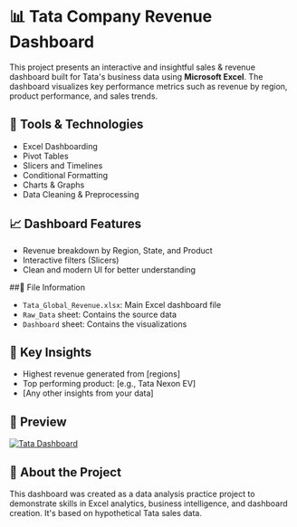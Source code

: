 # 📊 Tata Company Revenue Dashboard

This project presents an interactive and insightful sales & revenue dashboard built for Tata's business data using **Microsoft Excel**. The dashboard visualizes key performance metrics such as revenue by region, product performance, and sales trends.

## 🧰 Tools & Technologies

- Excel Dashboarding
- Pivot Tables
- Slicers and Timelines
- Conditional Formatting
- Charts & Graphs
- Data Cleaning & Preprocessing

## 📈 Dashboard Features

- Revenue breakdown by Region, State, and Product
- Interactive filters (Slicers)
- Clean and modern UI for better understanding

##📂 File Information

- `Tata_Global_Revenue.xlsx`: Main Excel dashboard file
- `Raw_Data` sheet: Contains the source data
- `Dashboard` sheet: Contains the visualizations

## 🧠 Key Insights

- Highest revenue generated from [regions]
- Top performing product: [e.g., Tata Nexon EV]
- [Any other insights from your data]

## 🔗 Preview

[![Tata Dashboard](https://raw.githubusercontent.com/SakrappaGari-ManojKumar/TATA-REVENUE/main/289cd038-c3e3-4846-988c-e30f57146669.png)](https://github.com/SakrappaGari-ManojKumar/TATA-REVENUE/blob/main/Tata_Global_Revenue.xlsx)


## 📌 About the Project

This dashboard was created as a data analysis practice project to demonstrate skills in Excel analytics, business intelligence, and dashboard creation. It's based on hypothetical Tata sales data.

